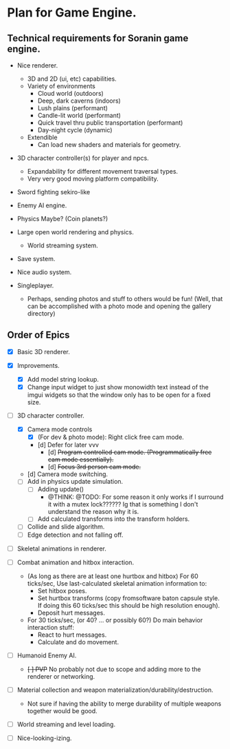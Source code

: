 # Plan for Game Engine.

## Technical requirements for Soranin game engine.

- Nice renderer.
    - 3D and 2D (ui, etc) capabilities.
    - Variety of environments
        - Cloud world (outdoors)
        - Deep, dark caverns (indoors)
        - Lush plains (performant)
        - Candle-lit world (performant)
        - Quick travel thru public transportation (performant)
        - Day-night cycle (dynamic)
    - Extendible
        - Can load new shaders and materials for geometry.

- 3D character controller(s) for player and npcs.
    - Expandability for different movement traversal types.
    - Very very good moving platform compatibility.

- Sword fighting sekiro-like

- Enemy AI engine.

- Physics Maybe? (Coin planets?)

- Large open world rendering and physics.
    - World streaming system.

- Save system.

- Nice audio system.

- Singleplayer.
    - Perhaps, sending photos and stuff to others would be fun! (Well, that can be accomplished with a photo mode and opening the gallery directory)


## Order of Epics

- [x] Basic 3D renderer.

- [x] Improvements.
    - [x] Add model string lookup.
    - [x] Change input widget to just show monowidth text instead of the imgui widgets so that the window only has to be open for a fixed size.

- [ ] 3D character controller.
    - [x] Camera mode controls
        - [x] (For dev & photo mode): Right click free cam mode.
        - [d] Defer for later vvv
            - [d] ~~Program controlled cam mode. (Programmatically free cam mode essentially).~~
            - [d] ~~Focus 3rd person cam mode.~~
    - [d] Camera mode switching.
    
    - [ ] Add in physics update simulation.
        - [ ] Adding update()
            - @THINK: @TODO: For some reason it only works if I surround it with a mutex lock?????? Ig that is something I don't understand the reason why it is.
        - [ ] Add calculated transforms into the transform holders.
    - [ ] Collide and slide algorithm.
    - [ ] Edge detection and not falling off.

- [ ] Skeletal animations in renderer.

- [ ] Combat animation and hitbox interaction.
    - (As long as there are at least one hurtbox and hitbox) For 60 ticks/sec,
        Use last-calculated skeletal animation information to:
        - Set hitbox poses.
        - Set hurtbox transforms (copy fromsoftware baton capsule style. If doing this 60 ticks/sec this should be high resolution enough).
        - Deposit hurt messages.
    - For 30 ticks/sec, (or 40? ... or possibly 60?)
        Do main behavior interaction stuff:
        - React to hurt messages.
        - Calculate and do movement.

- [ ] Humanoid Enemy AI.
    - ~~[ ] PVP~~ No probably not due to scope and adding more to the renderer or networking.

- [ ] Material collection and weapon materialization/durability/destruction.
    - Not sure if having the ability to merge durability of multiple weapons together would be good.

- [ ] World streaming and level loading.

- [ ] Nice-looking-izing.
